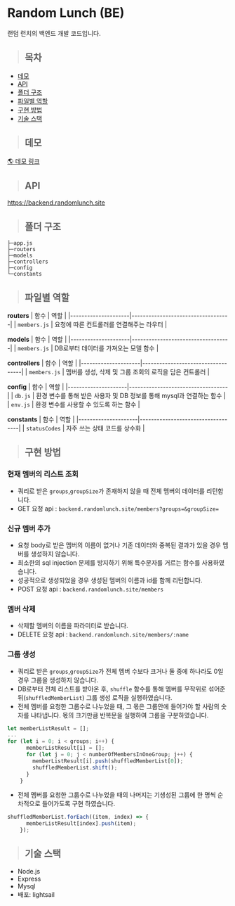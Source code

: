 # Random Lunch (BE)

랜덤 런치의 백엔드 개발 코드입니다.

> ## 목차

- [데모](#데모)
- [API](#API)
- [폴더 구조](#폴더-구조)
- [파일별 역할](#파일별-역할)
- [구현 방법](#구현-방법)
- [기술 스택](#기술-스택)

> ## 데모

[🌎 데모 링크](https://random-lunch-nttjxsjdw-nknkcho.vercel.app/)

> ## API
https://backend.randomlunch.site

> ## 폴더 구조

```
├─app.js
├─routers
├─models
├─controllers
├─config
└─constants
```

> ## 파일별 역할

**routers**
| 함수 | 역할 |
|---------------------|-----------------------------------|
| `members.js` | 요청에 따른 컨트롤러를 연결해주는 라우터 |

**models**
| 함수 | 역할 |
|---------------------|-----------------------------------|
| `members.js` | DB로부터 데이터를 가져오는 모델 함수 |

**controllers**
| 함수 | 역할 |
|---------------------|-----------------------------------|
| `members.js` | 멤버를 생성, 삭제 및 그룹 조회의 로직을 담은 컨트롤러 |

**config**
| 함수 | 역할 |
|---------------------|-----------------------------------|
| `db.js` | 환경 변수를 통해 받은 사용자 및 DB 정보를 통해 mysql과 연결하는 함수 |
| `env.js` | 환경 변수를 사용할 수 있도록 하는 함수 |

**constants**
| 함수 | 역할 |
|---------------------|-----------------------------------|
| `statusCodes` | 자주 쓰는 상태 코드를 상수화 |

> ## 구현 방법

### 현재 멤버의 리스트 조회

- 쿼리로 받은 `groups`,`groupSize`가 존재하지 않을 때 전체 멤버의 데이터를 리턴합니다.
- GET 요청 api : `backend.randomlunch.site/members?groups=&groupSize=`

### 신규 멤버 추가

- 요청 body로 받은 멤버의 이름이 없거나 기존 데이터와 중복된 결과가 있을 경우 멤버를 생성하지 않습니다.
- 최소한의 sql injection 문제를 방지하기 위해 특수문자를 거르는 함수를 사용하였습니다.
- 성공적으로 생성되었을 경우 생성된 멤버의 이름과 id를 함께 리턴합니다.
- POST 요청 api : `backend.randomlunch.site/members`

### 멤버 삭제

- 삭제할 멤버의 이름을 파라미터로 받습니다.
- DELETE 요청 api : `backend.randomlunch.site/members/:name`

### 그룹 생성

- 쿼리로 받은 `groups`,`groupSize`가 전체 멤버 수보다 크거나 둘 중에 하나라도 0일 경우 그룹을 생성하지 않습니다.
- DB로부터 전체 리스트를 받아온 후, `shuffle` 함수를 통해 멤버를 무작위로 섞어준 뒤(`shuffledMemberList`) 그룹 생성 로직을 실행하였습니다.
- 전체 멤버를 요청한 그룹수로 나누었을 때, 그 몫은 그룹안에 들어가야 할 사람의 숫자를 나타냅니다. 몫의 크기만큼 반복문을 실행하여 그룹을 구분하였습니다.

```JavaScript
let memberListResult = [];
...
for (let i = 0; i < groups; i++) {
      memberListResult[i] = [];
      for (let j = 0; j < numberOfMembersInOneGroup; j++) {
        memberListResult[i].push(shuffledMemberList[0]);
        shuffledMemberList.shift();
      }
    }
```

- 전체 멤버를 요청한 그룹수로 나누었을 때의 나머지는 기생성된 그룹에 한 명씩 순차적으로 들어가도록 구현 하였습니다.

```JavaScript
shuffledMemberList.forEach((item, index) => {
      memberListResult[index].push(item);
    });
```


> ## 기술 스택

- Node.js
- Express
- Mysql
- 배포: lightsail